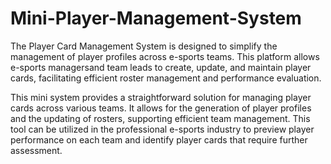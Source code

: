 # Mini-Player-Management-System

The Player Card Management System is designed to 
simplify the management of player profiles across 
e-sports teams. This platform allows e-sports 
managersand team leads to create, update, and maintain player 
cards, facilitating efficient roster management and 
performance evaluation.

This mini system provides a straightforward solution for 
managing player cards across various teams. It allows 
for the generation of player profiles and the updating 
of rosters, supporting efficient team management. 
This tool can be utilized in the professional e-sports 
industry to preview player performance on each team and 
identify player cards that require further assessment.

